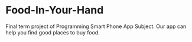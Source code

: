 # Food-In-Your-Hand
Final term project of Programming Smart Phone App Subject.
Our app can help you find good places to buy food.
